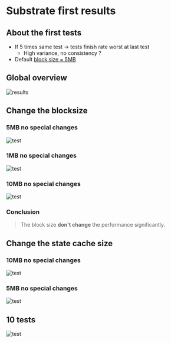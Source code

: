 # Substrate first results

## About the first tests

- If 5 times same test -> tests finish rate worst at last test
  - High variance, no consistency ? 
- Default [block size = 5MB](../../substrate-node/substrate-node-template/runtime/src/lib.rs#L138)

## Global overview

![results](./preliminary_tests.jpg)

## Change the blocksize

### 5MB no special changes

![test](imgs/5MB_no_changes.png)

### 1MB no special changes

![test](imgs/1MB.png)

### 10MB no special changes

![test](imgs/10MB.png)

### Conclusion

> The block size **don't change** the performance significantly.


## Change the state cache size

### 10MB no special changes

![test](imgs/10MB_2GB_state_cache.png)

### 5MB no special changes

![test](imgs/5MB_2GB_state_cache.png)

## 10 tests

![test](imgs/10_consecutive_tests.png)